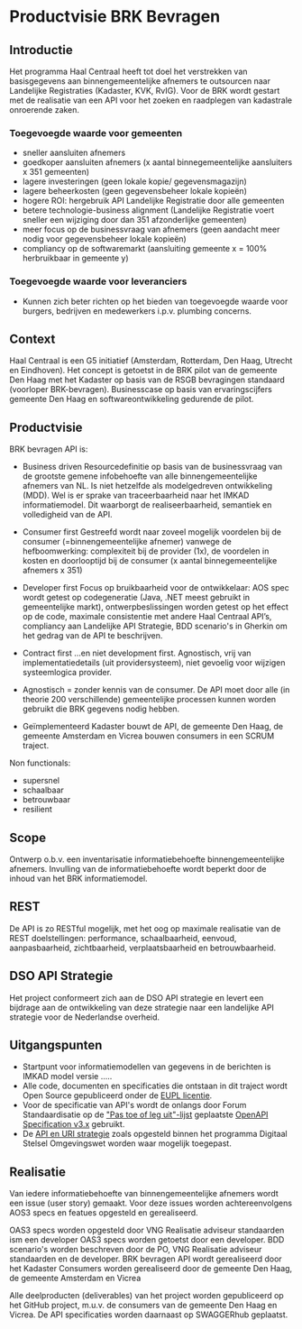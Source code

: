 # Productvisie BRK Bevragen

## Introductie
Het programma Haal Centraal heeft tot doel het verstrekken van basisgegevens aan binnengemeentelijke afnemers te outsourcen naar Landelijke Registraties (Kadaster, KVK, RvIG). Voor de BRK wordt gestart met de realisatie van een API voor het zoeken en raadplegen van kadastrale onroerende zaken.

### Toegevoegde waarde voor gemeenten
- sneller aansluiten afnemers 
- goedkoper aansluiten afnemers (x aantal binnegemeentelijke aansluiters x 351 gemeenten)
- lagere investeringen (geen lokale kopie/ gegevensmagazijn)
- lagere beheerkosten (geen gegevensbeheer lokale kopieën)
- hogere ROI: hergebruik API Landelijke Registratie door alle gemeenten
- betere technologie-business alignment (Landelijke Registratie voert sneller een wijziging door dan 351 afzonderlijke gemeenten) 
- meer focus op de businessvraag van afnemers (geen aandacht meer nodig voor gegevensbeheer lokale kopieën)
- compliancy op de softwaremarkt (aansluiting gemeente x = 100% herbruikbaar in gemeente y)

### Toegevoegde waarde voor leveranciers
- Kunnen zich beter richten op het bieden van toegevoegde waarde voor burgers, bedrijven en medewerkers i.p.v. plumbing concerns.

## Context
Haal Centraal is een G5 initiatief (Amsterdam, Rotterdam, Den Haag, Utrecht en Eindhoven). Het concept is getoetst in de BRK pilot van de gemeente Den Haag met het Kadaster op basis van de RSGB bevragingen standaard (voorloper BRK-bevragen). Businesscase op basis van ervaringscijfers gemeente Den Haag en softwareontwikkeling gedurende de pilot. 

## Productvisie

BRK bevragen API is:

- Business driven 
Resourcedefinitie op basis van de businessvraag van de grootste gemene infobehoefte van alle binnengemeentelijke afnemers van NL. 
Is niet hetzelfde als modelgedreven ontwikkeling (MDD). Wel is er sprake van traceerbaarheid naar het IMKAD informatiemodel. Dit waarborgt de realiseerbaarheid, semantiek en volledigheid van de API. 

- Consumer first 
Gestreefd wordt naar zoveel mogelijk voordelen bij de consumer (=binnengemeentelijke afnemer) vanwege de hefboomwerking: complexiteit bij de provider (1x), de voordelen in kosten en doorlooptijd bij de consumer (x aantal binnegemeentelijke afnemers x 351)

- Developer first
Focus op bruikbaarheid voor de ontwikkelaar: AOS spec wordt getest op codegeneratie (Java, .NET meest gebruikt in gemeentelijke markt), ontwerpbeslissingen worden getest op het effect op de code, maximale consistentie met andere Haal Centraal API’s, compliancy aan Landelijke API Strategie, BDD scenario's in Gherkin om het gedrag van de API te beschrijven.

- Contract first
…en niet development first. Agnostisch, vrij van implementatiedetails (uit providersysteem), niet gevoelig voor wijzigen systeemlogica provider.

- Agnostisch
= zonder kennis van de consumer. De API moet door alle (in theorie 200 verschillende) gemeentelijke processen kunnen worden gebruikt die BRK gegevens nodig hebben.

- Geïmplementeerd 
Kadaster bouwt de API, de gemeente Den Haag, de gemeente Amsterdam en Vicrea bouwen consumers in een SCRUM traject. 

Non functionals:
- supersnel
- schaalbaar
- betrouwbaar
- resilient

## Scope
Ontwerp o.b.v. een inventarisatie informatiebehoefte binnengemeentelijke afnemers. Invulling van de informatiebehoefte wordt beperkt door de inhoud van het BRK informatiemodel.

## REST
De API is zo RESTful mogelijk, met het oog op maximale realisatie van de REST doelstellingen: performance, schaalbaarheid, eenvoud, aanpasbaarheid, zichtbaarheid, verplaatsbaarheid en betrouwbaarheid.  

## DSO API Strategie
Het project conformeert zich aan de DSO API strategie en levert een bijdrage aan de ontwikkeling van deze strategie naar een landelijke API strategie voor de Nederlandse overheid.  

## Uitgangspunten
- Startpunt voor informatiemodellen van gegevens in de berichten is IMKAD model versie .....
- Alle code, documenten en specificaties die ontstaan in dit traject wordt Open
Source gepubliceerd onder de
[EUPL licentie](https://joinup.ec.europa.eu/collection/eupl/eupl-text-11-12).
- Voor de specificatie van API's wordt de onlangs door Forum Standaardisatie op
de
["Pas toe of leg uit"-lijst](https://www.forumstandaardisatie.nl/lijst-open-standaarden/in_lijst/verplicht-pas-toe-leg-uit)
geplaatste
[OpenAPI Specification v3.x](https://www.forumstandaardisatie.nl/standaard/openapi-specification)
gebruikt.
- De
[API en URI strategie](https://aandeslagmetdeomgevingswet.nl/digitaal-stelsel/documenten/documenten/api-uri-strategie/)
zoals opgesteld binnen het programma Digitaal Stelsel Omgevingswet worden waar
mogelijk toegepast.

## Realisatie
Van iedere informatiebehoefte van binnengemeentelijke afnemers wordt een issue (user story) gemaakt. Voor deze issues worden achtereenvolgens AOS3 specs en featues opgesteld en gerealiseerd. 

OAS3 specs worden opgesteld door VNG Realisatie adviseur standaarden ism een developer 
OAS3 specs worden getoetst door een developer. 
BDD scenario's worden beschreven door de PO, VNG Realisatie adviseur standaarden en de developer. 
BRK bevragen API wordt gerealiseerd door het Kadaster
Consumers worden gerealiseerd door de gemeente Den Haag, de gemeente Amsterdam en Vicrea

Alle deelproducten (deliverables) van het project worden gepubliceerd op het GitHub project, m.u.v. de consumers van de gemeente Den Haag en Vicrea. De API specificaties worden daarnaast op SWAGGERhub geplaatst.

